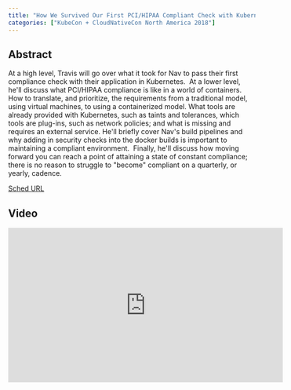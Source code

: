 ```yaml
---
title: "How We Survived Our First PCI/HIPAA Compliant Check with Kubernetes - Travis Jeppson, Nav"
categories: ["KubeCon + CloudNativeCon North America 2018"]
---
```


## Abstract

At a high level, Travis will go over what it took for Nav to pass their first compliance check with their application in Kubernetes.  At a lower level, he'll discuss what PCI/HIPAA compliance is like in a world of containers. How to translate, and prioritize, the requirements from a traditional model, using virtual machines, to using a containerized model. What tools are already provided with Kubernetes, such as taints and tolerances, which tools are plug-ins, such as network policies; and what is missing and requires an external service. He'll briefly cover Nav's build pipelines and why adding in security checks into the docker builds is important to maintaining a compliant environment.  Finally, he'll discuss how moving forward you can reach a point of attaining a state of constant compliance; there is no reason to struggle to "become" compliant on a quarterly, or yearly, cadence.

[Sched URL](https://kccna18.sched.com/event/d4239960a570677fbc3350778928a6ca)

## Video

<iframe width='560' height='315' src='https://www.youtube.com/embed/-ewKW27VIOE' frameborder='0' allow='accelerometer; autoplay; encrypted-media; gyroscope; picture-in-picture' allowfullscreen></iframe>

